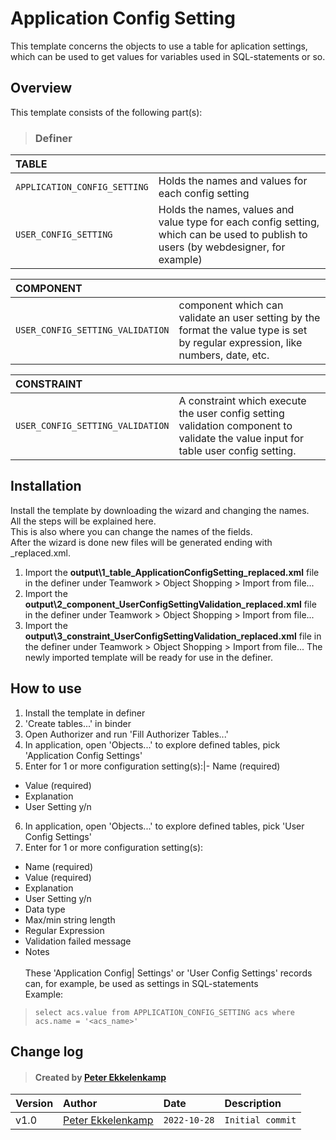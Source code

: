 # Application Config Setting
This template concerns the objects to use a table for aplication settings, which can be used to get values for variables used in SQL-statements or so.
## Overview
This template consists of the following part(s):
> ### Definer
|TABLE||
|:-|-|
|`APPLICATION_CONFIG_SETTING`|Holds the names and values for each config setting|
|`USER_CONFIG_SETTING`|Holds the names, values and value type for each config setting, which can be used to publish to users (by webdesigner, for example)|

|COMPONENT||
|:-|-|
|`USER_CONFIG_SETTING_VALIDATION`| component which can validate an user setting by the format the value type is set by regular expression, like numbers, date, etc.|

|CONSTRAINT||
|:-|-|
|`USER_CONFIG_SETTING_VALIDATION`|A constraint which execute the user config setting validation component to validate the value input for table user config setting.|
## Installation
Install the template by downloading the wizard and changing the names.\
All the steps will be explained here.\
This is also where you can change the names of the fields.\
After the wizard is done new files will be generated ending with _replaced.xml.
1. Import the **output\1_table_ApplicationConfigSetting_replaced.xml** file in the definer under Teamwork > Object Shopping > Import from file...
2. Import the **output\2_component_UserConfigSettingValidation_replaced.xml** file in the definer under Teamwork > Object Shopping > Import from file...
3. Import the **output\3_constraint_UserConfigSettingValidation_replaced.xml** file in the definer under Teamwork > Object Shopping > Import from file...
The newly imported template will be ready for use in the definer.
## How to use
1. Install the template in definer
2. 'Create tables...' in binder
3. Open Authorizer and run 'Fill Authorizer Tables...'
4. In application, open 'Objects...' to explore defined tables, pick 'Application Config Settings'
5. Enter for 1 or more configuration setting(s):|- Name (required)
* Value (required)
* Explanation
* User Setting y/n
6. In application, open 'Objects...' to explore defined tables, pick 'User Config Settings'
7. Enter for 1 or more configuration setting(s):
* Name (required)
* Value (required)
* Explanation
* User Setting y/n
* Data type
* Max/min string length
* Regular Expression
* Validation failed message
* Notes\
\
These 'Application Config| Settings' or 'User Config Settings' records can, for example, be used as settings in SQL-statements\
Example:
> `select acs.value from APPLICATION_CONFIG_SETTING acs where acs.name = '<acs_name>'`
## Change log
> #### Created by [Peter Ekkelenkamp](mailto:peter.ekkelenkamp@usoft.com)
|Version|Author|Date|Description|
|:---|:---|:---|:---|
|v1.0|[Peter Ekkelenkamp](mailto:peter.ekkelenkamp@usoft.com) |`2022-10-28`|`Initial commit`|